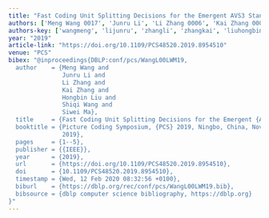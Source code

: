 ```yaml
---
title: "Fast Coding Unit Splitting Decisions for the Emergent AVS3 Standard"
authors: ['Meng Wang 0017', 'Junru Li', 'Li Zhang 0006', 'Kai Zhang 0007', 'Hongbin Liu', 'Shiqi Wang', 'Siwei Ma']
authors-key: ['wangmeng', 'lijunru', 'zhangli', 'zhangkai', 'liuhongbin', 'wangshiqi', 'masiwei']
year: "2019"
article-link: "https://doi.org/10.1109/PCS48520.2019.8954510"
venue: "PCS"
bibex: "@inproceedings{DBLP:conf/pcs/WangL00LWM19,
  author    = {Meng Wang and
               Junru Li and
               Li Zhang and
               Kai Zhang and
               Hongbin Liu and
               Shiqi Wang and
               Siwei Ma},
  title     = {Fast Coding Unit Splitting Decisions for the Emergent {AVS3} Standard},
  booktitle = {Picture Coding Symposium, {PCS} 2019, Ningbo, China, November 12-15,
               2019},
  pages     = {1--5},
  publisher = {{IEEE}},
  year      = {2019},
  url       = {https://doi.org/10.1109/PCS48520.2019.8954510},
  doi       = {10.1109/PCS48520.2019.8954510},
  timestamp = {Wed, 12 Feb 2020 08:32:56 +0100},
  biburl    = {https://dblp.org/rec/conf/pcs/WangL00LWM19.bib},
  bibsource = {dblp computer science bibliography, https://dblp.org}
}"
---
```

